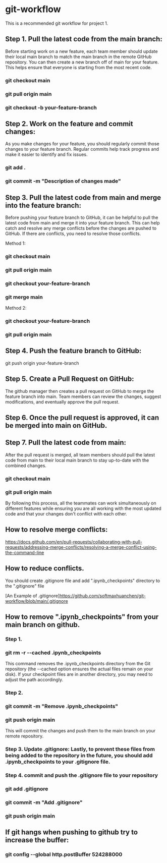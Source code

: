 # git-workflow
This is a recommended git workflow for project 1. 

## Step 1. Pull the latest code from the main branch:
Before starting work on a new feature, each team member should update their local main branch to match the main branch in the remote GitHub repository. You can then create a new branch off of main for your feature. This helps ensure that everyone is starting from the most recent code.

### git checkout main
### git pull origin main
### git checkout -b your-feature-branch

## Step 2. Work on the feature and commit changes:
As you make changes for your feature, you should regularly commit those changes to your feature branch. Regular commits help track progress and make it easier to identify and fix issues.

### git add .
### git commit -m "Description of changes made"

## Step 3. Pull the latest code from main and merge into the feature branch:
Before pushing your feature branch to GitHub, it can be helpful to pull the latest code from main and merge it into your feature branch. This can help catch and resolve any merge conflicts before the changes are pushed to GitHub. If there are conflicts, you need to resolve those conflicts.

Method 1:
### git checkout main
### git pull origin main
### git checkout your-feature-branch
### git merge main
Method 2:
### git checkout your-feature-branch
### git pull origin main

## Step 4. Push the feature branch to GitHub:
git push origin your-feature-branch

## Step 5. Create a Pull Request on GitHub:
The github manager then creates a pull request on GitHub to merge the feature branch into main. Team members can review the changes, suggest modifications, and eventually approve the pull request.

## Step 6. Once the pull request is approved, it can be merged into main on GitHub.

## Step 7. Pull the latest code from main:
After the pull request is merged, all team members should pull the latest code from main to their local main branch to stay up-to-date with the combined changes.
### git checkout main
### git pull origin main

By following this process, all the teammates can work simultaneously on different features while ensuring you are all working with the most updated code and that your changes don't conflict with each other.

## How to resolve merge conflicts:
https://docs.github.com/en/pull-requests/collaborating-with-pull-requests/addressing-merge-conflicts/resolving-a-merge-conflict-using-the-command-line

## How to reduce conflicts. 
You should create .gitignore file and add ".ipynb_checkpoints" directory to the ".gitignore" file

[An Example of .gitignore]https://github.com/softmaxhuanchen/git-workflow/blob/main/.gitignore

## How to remove ".ipynb_checkpoints" from your main branch on github.
### Step 1. 
### git rm -r --cached .ipynb_checkpoints
This command removes the .ipynb_checkpoints directory from the Git repository (the --cached option ensures the actual files remain on your disk). If your checkpoint files are in another directory, you may need to adjust the path accordingly.
### Step 2. 
### git commit -m "Remove .ipynb_checkpoints"
### git push origin main
This will commit the changes and push them to the main branch on your remote repository.
### Step 3. Update .gitignore: Lastly, to prevent these files from being added to the repository in the future, you should add .ipynb_checkpoints to your .gitignore file. 
### Step 4. commit and push the .gitignore file to your repository
### git add .gitignore
### git commit -m "Add .gitignore"
### git push origin main

## If git hangs when pushing to github try to increase the buffer:
### git config --global http.postBuffer 524288000
